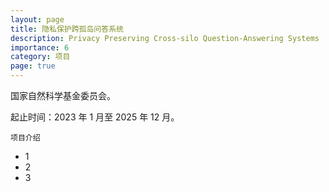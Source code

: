 ```yaml
---
layout: page
title: 隐私保护跨孤岛问答系统
description: Privacy Preserving Cross-silo Question-Answering Systems
importance: 6
category: 项目
page: true
---
```


国家自然科学基金委员会。

起止时间：2023 年 1 月至 2025 年 12 月。

    项目介绍

- 1
- 2
- 3